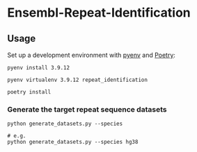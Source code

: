 # Ensembl-Repeat-Identification


## Usage

Set up a development environment with [pyenv](https://github.com/pyenv/pyenv) and [Poetry](https://github.com/python-poetry/poetry):
```shell
pyenv install 3.9.12

pyenv virtualenv 3.9.12 repeat_identification

poetry install
```

### Generate the target repeat sequence datasets

```shell
python generate_datasets.py --species

# e.g.
python generate_datasets.py --species hg38
```
